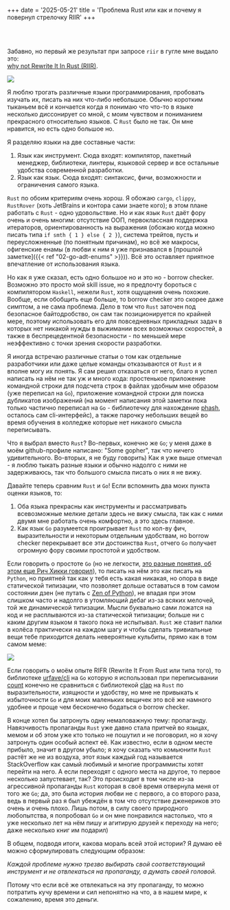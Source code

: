 +++
date = '2025-05-21'
title = 'Проблема Rust или как и почему я повернул стрелочку RIIR'
+++

<br><br>

Забавно, но первый же результат при запросе `riir` в гугле мне выдало это: <br>
[why not Rewrite It In Rust (RIIR)](https://github.com/ansuz/RIIR).

![](/images/03-arrow-of-riir.png)

Я люблю трогать различные языки программирования, 
пробовать изучать их, писать на них что-либо небольшое. Обычно 
коротким тыканьем
всё и кончается когда я понимаю что что-то в языке несколько диссонирует
со мной, с моим чувством и пониманием прекрасного относительно языков. 
С `Rust` было не так. Он мне нравится, но есть одно большое но.

Я разделяю языки на две составные части:
1) Язык как инструмент. Сюда входят: компилятор,
пакетный менеджер, библиотеки, линтеры, языковой сервер и 
все остальные удобства современной разработки.
2) Язык как язык. Сюда входят: синтаксис, фичи, 
возможности и ограничения самого языка.

`Rust` по обоим критериям очень хорош. Я обожаю `cargo`, `clippy`,
`RustRover` (хоть JetBrains и контора сами знаете кого); в этом плане 
работать с `Rust` - одно удовольствие. Но и как язык `Rust` даёт фору
очень и очень многим: отсутствие ООП, первоклассная поддержка итераторов,
ориентированность на выражения (обожаю когда 
можно писать типа `if smth { 1 } else { 2 }`), система трейтов, пусть и
переусложненные (по понятным причинам), но всё же макросы, офигенские енамы
(в любви к ним я уже признавался в 
[прошлой заметке]({{< ref "02-go-adt-enums" >}})). Всё это оставляет приятное
впечатление от использования языка. 

Но как я уже сказал, есть одно большое но и это но - borrow checker. 
Возможно это просто мой skill issue, но я предпочту бороться с компилятором
`Haskell`, нежели `Rust`, хотя ощущения очень похожие. Вообще, если обобщить
еще больше, то borrow checker это скорее даже симптом, а не сама проблема.
Дело в том что `Rust` заточен под безопасное байтодробство, он сам так
позиционируется по крайней мере, поэтому использовать его для повседневных
прикладных задач в которых нет никакой нужды в выжимании всех возможных 
скоростей, а также в беспрецедентной безопасности - по меньшей мере 
неэффективно с точки зрения скорости разработки. 

Я иногда встречаю различные статьи о том как отдельные разработчики или даже
целые команды отказываются от `Rust` и я вполне могу их понять. Я сам 
решил отказаться от него, благо я успел написать на нём не так уж и много 
кода: простенькое приложение командной строки для подсчета строк в файлах
удобным мне образом (уже переписал на `Go`), приложение командной строки
для поиска дубликатов изображений (на момент написания этой заметки 
пока только частично переписал на `Go` - библиотечку для нахождение 
[phash](https://github.com/Stasenko-Konstantin/phash), осталось
сам cli-интерфейс), а также парочку небольших вещей во время обучения в 
колледже которые нет никакого смысла переписывать.

Что я выбрал вместо `Rust`? Во-первых, конечно же `Go`; у меня даже в моём
github-профиле написано: "Some gopher", так что ничего удивительного. 
Во-вторых, я не буду говорить) Как я уже выше отмечал - я люблю тыкать разные
языки и обычно надолго с ними не задерживаюсь, так что большого смысла писать
о них я не вижу. 

Давайте теперь сравним `Rust` и `Go`! Если вспомнить два моих пункта оценки
языков, то:
1) Оба языка прекрасны как инструменты и рассматривать всевозможные мелкие 
детали здесь не вижу смысла, так как с ними двумя мне работать очень комфортно,
а это здесь главное.
2) Как язык `Go` разумеется проигрывает `Rust` по кол-ву фич, выразительности
и некоторым отдельным удобствам, но borrow checker перекрывает все эти
достоинства `Rust`, отчего `Go` получает огромную фору своими простотой и 
удобством.

Если говорить о простоте `Go` (но не легкости, 
[это разные понятия, об этом еще Рич Хикки говорил](https://www.youtube.com/watch?v=SxdOUGdseq4&pp=0gcJCdgAo7VqN5tD)),
то писать на нём это как писать на `Python`, но приятней так как у тебя
есть какая никакая, но опора в виде статической типизации, что позволяет
дольше оставаться в том самом состоянии дзен (не путать с [Zen of Python](https://peps.python.org/pep-0020/)), 
не впадая при этом слишком часто и надолго в утомляющий дебаг из-за всяких
мелочей, той же динамической типизации. Мысли буквально сами ложатся
на код и не расплываются из-за статической типизации; больше ни с каким
другим языком я такого пока не испытывал. `Rust` же ставит палки в колёса
практически на каждом шагу и чтобы сделать тривиальные вещи тебе приходится
делать невероятные кульбиты, прямо как в том самом меме:

![](/images/03-mental-gymnastics.jpg)

Если говорить о моём опыте RIFR (Rewrite It From Rust или типа того),
то библиотеке [urfave/cli](https://github.com/urfave/cli) на `Go` которую я
использовал при переписывании [count](https://github.com/Stasenko-Konstantin/count) 
конечно не сравниться с библиотекой [clap](https://github.com/clap-rs/clap) 
на `Rust` по выразительности, изящности и удобству, но мне не привыкать 
к избыточности `Go` и для моих маленьких вещичек это всё же намного удобнее 
и проще чем бесконечно бодаться о borrow checker.

В конце хотел бы затронуть одну немаловажную тему: пропаганду. Навязчивость
пропаганды `Rust` уже давно стала притчей во языцах, мемом и об этом уже кто 
только не пошутил и не поговорил, но я хочу затронуть один особый аспект её.
Как известно, если в одном месте прибыло, значит в другом убыло; я хочу сказать
что комьюнити `Rust` растёт же не из воздуха, этот язык каждый год называется
StackOverflow как самый любимый и многие программисты хотят перейти на него.
А если переходят с одного места на другое, то первое несколько запустевает, 
так? Это происходит в том числе из-за агрессивной пропаганды `Rust` которая
в своё время отвернула меня от того же `Go`; да, это была история любви не 
с первого, а со второго раза, ведь в первый раз я был убеждён в том что 
отсутствие дженериков это очень и очень плохо. Лишь потом, в силу своего
природного любопытства, я попробовал `Go` и он мне понравился настолько, 
что я уже несколько лет на нём пишу и агитирую друзей к переходу на него;
даже несколько книг им подарил)

В общем, подводя итоги, какова мораль всей этой истории? Я думаю её можно
сформулировать следующим образом:

*Каждой проблеме нужно трезво выбирать свой соответствующий инструмент и не 
отвлекаться на пропаганду, а думать своей головой.* <br>

Потому что если всё же отвлекаться на эту пропаганду, то можно потратить
кучу времени и сил непонятно на что, а в нашем мире, к сожалению, 
время это деньги.